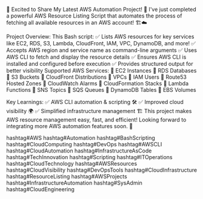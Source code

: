 🚀 Excited to Share My Latest AWS Automation Project! 🚀
I've just completed a powerful AWS Resource Listing Script that automates the process of fetching all available resources in an AWS account! 🏗️☁️

Project Overview:
This Bash script: ✅ Lists AWS resources for key services like EC2, RDS, S3, Lambda, CloudFront, IAM, VPC, DynamoDB, and more!
✅ Accepts AWS region and service name as command-line arguments ✅ Uses AWS CLI to fetch and display the resource details ✅ Ensures AWS CLI is installed and configured before execution ✅ Provides structured output for better visibility
Supported AWS Services:
🔹 EC2 Instances
🔹 RDS Databases
🔹 S3 Buckets
🔹 CloudFront Distributions
🔹 VPCs
🔹 IAM Users
🔹 Route53 Hosted Zones
🔹 CloudWatch Alarms
🔹 CloudFormation Stacks
🔹 Lambda Functions
🔹 SNS Topics
🔹 SQS Queues
🔹 DynamoDB Tables
🔹 EBS Volumes

Key Learnings:
✅ AWS CLI automation & scripting 🛠️
✅ Improved cloud visibility 🌍
✅ Simplified infrastructure management 🏗️
This project makes AWS resource management easy, fast, and efficient! Looking forward to integrating more AWS automation features soon. 🚀

hashtag#AWS hashtag#Automation hashtag#BashScripting hashtag#CloudComputing hashtag#DevOps hashtag#AWSCLI hashtag#CloudAutomation hashtag#InfrastructureAsCode hashtag#TechInnovation hashtag#Scripting hashtag#ITOperations hashtag#CloudTechnology hashtag#AWSResources hashtag#CloudVisibility hashtag#DevOpsTools hashtag#CloudInfrastructure hashtag#ResourceListing hashtag#AWSProjects hashtag#InfrastructureAutomation hashtag#SysAdmin hashtag#CloudEngineering
